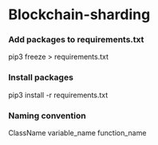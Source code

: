 # Blockchain-sharding

### Add packages to requirements.txt

pip3 freeze > requirements.txt

### Install packages

pip3 install -r requirements.txt

### Naming convention

ClassName
variable_name
function_name
